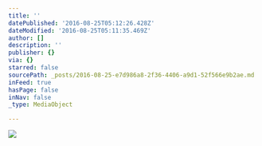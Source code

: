 ```yaml
---
title: ''
datePublished: '2016-08-25T05:12:26.428Z'
dateModified: '2016-08-25T05:11:35.469Z'
author: []
description: ''
publisher: {}
via: {}
starred: false
sourcePath: _posts/2016-08-25-e7d986a8-2f36-4406-a9d1-52f566e9b2ae.md
inFeed: true
hasPage: false
inNav: false
_type: MediaObject

---
```

![](https://the-grid-user-content.s3-us-west-2.amazonaws.com/dae964bc-e4d1-4074-a867-b91820fc487f.jpg)